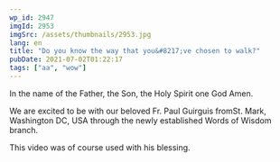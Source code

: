 ```yaml
---
wp_id: 2947
imgId: 2953
imgSrc: /assets/thumbnails/2953.jpg
lang: en
title: "Do you know the way that you&#8217;ve chosen to walk?"
pubDate: 2021-07-02T01:22:17
tags: ["aa", "wow"]
---
```

<!-- page: 6 -->

<p>In the name of the Father, the Son, the Holy Spirit one God Amen.</p>
<p>We are excited to be with our beloved Fr. Paul Guirguis fromSt. Mark, Washington DC, USA through the newly established Words of Wisdom branch.</p>
<p>This video was of course used with his blessing.</p>
<p>&nbsp;</p>
